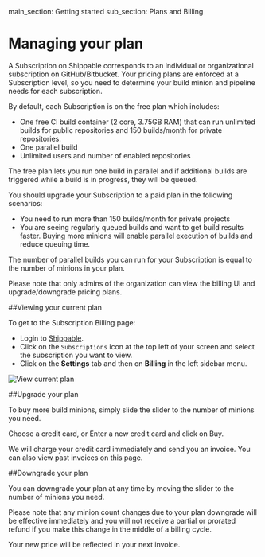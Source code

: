 main_section: Getting started
sub_section: Plans and Billing

# Managing your plan

A Subscription on Shippable corresponds to an individual or organizational subscription on GitHub/Bitbucket. Your pricing plans are enforced at a Subscription level, so you need to determine your build minion and pipeline needs for each subscription.

By default, each Subscription is on the free plan which includes:

- One free CI build container (2 core, 3.75GB RAM) that can run unlimited builds for public repositories and 150 builds/month for private repositories.
- One parallel build
- Unlimited users and number of enabled repositories

The free plan lets you run one build in parallel and if additional builds are triggered while a build is in progress, they will be queued.

You should upgrade your Subscription to a paid plan in the following scenarios:

- You need to run more than 150 builds/month for private projects
- You are seeing regularly queued builds and want to get build results faster. Buying more minions will
enable parallel execution of builds and reduce queuing time.

The number of parallel builds you can run for your Subscription is equal to the number of minions in your plan.

Please note that only admins of the organization can view the billing UI and upgrade/downgrade pricing plans.

##Viewing your current plan

To get to the Subscription Billing page:

- Login to [Shippable](http://www.shippable.com).
- Click on the `Subscriptions` icon at the top left of your screen and select the subscription you want to view.
- Click on the **Settings** tab and then on **Billing** in the left sidebar menu.

<img src="../../images/getting-started/billing-plan.png" alt="View current plan">


##Upgrade your plan

To buy more build minions, simply slide the slider to the number of minions you need.

Choose a credit card, or Enter a new credit card and click on Buy.

We will charge your credit card immediately and send you an invoice. You can also
view past invoices on this page.

##Downgrade your plan

You can downgrade your plan at any time by moving the slider to the number of minions you need.

Please note that any minion count changes due to your plan downgrade will be effective immediately and you will not receive a partial or prorated refund if you make this change in the middle of a billing cycle.

Your new price will be reflected in your next invoice.
